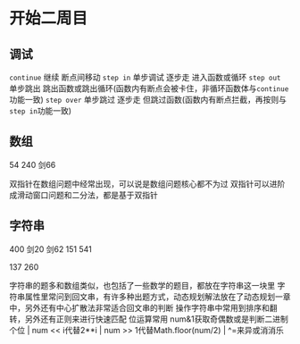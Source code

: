 # 开始二周目

## 调试

`continue` 继续 断点间移动
`step in` 单步调试 逐步走 进入函数或循环
`step out` 单步跳出  跳出函数或跳出循环(函数内有断点会被卡住，非循环函数体与`continue`功能一致)
`step over` 单步跳过 逐步走 但跳过函数(函数内有断点拦截，再按则与`step in`功能一致)

## 数组

54
240
剑66

双指针在数组问题中经常出现，可以说是数组问题核心都不为过
双指针可以进阶成滑动窗口问题和二分法，都是基于双指针

## 字符串

400
剑20
剑62
151
541

137
260

字符串的题多和数组类似，也包括了一些数学的题目，都放在字符串这一块里
字符串属性里常问到回文串，有许多种出题方式，动态规划解法放在了动态规划一章中，另外还有中心扩散法非常适合回文串的判断
操作字符串中常用到排序和翻转，另外还有正则来进行快速匹配
位运算常用 num&1获取奇偶数或是判断二进制个位 | num << i代替2**i | num >> 1代替Math.floor(num/2) | ^=来异或消消乐
